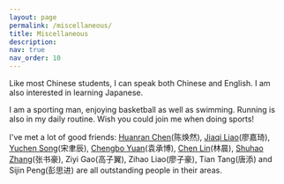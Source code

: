 ```yaml
---
layout: page
permalink: /miscellaneous/
title: Miscellaneous
description: 
nav: true
nav_order: 10
---
```


Like most Chinese students, I can speak both Chinese and English. I am also interested in learning Japanese.

I am a sporting man, enjoying basketball as well as swimming. Running is also in my daily routine. Wish you could join me when doing sports!


I've met a lot of good friends: [Huanran Chen](https://huanranchen.github.io/)(陈焕然), [Jiaqi Liao](https://skqliiiao.github.io/)(廖嘉琦), [Yuchen Song](https://sycstudio.com/)(宋聿辰), [Chengbo Yuan](https://github.com/michael-qwq)(袁承博), [Chen Lin](https://github.com/BITcyman)(林晨), [Shuhao Zhang](https://github.com/StudyingFather)(张书豪), Ziyi Gao(高子翼), Zihao Liao(廖子豪), Tian Tang(唐添) and Sijin Peng(彭思进) are all outstanding people in their areas.